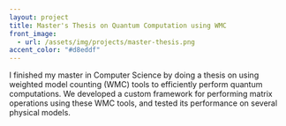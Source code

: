 ```yaml
---
layout: project
title: Master's Thesis on Quantum Computation using WMC
front_image:
  - url: /assets/img/projects/master-thesis.png
accent_color: "#d8eddf"
---
```


I finished my master in Computer Science by doing a thesis on using weighted model counting (WMC) tools to efficiently perform quantum computations. We developed a custom framework for performing matrix operations using these WMC tools, and tested its performance on several physical models.